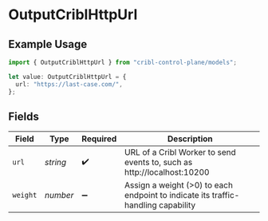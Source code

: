 # OutputCriblHttpUrl

## Example Usage

```typescript
import { OutputCriblHttpUrl } from "cribl-control-plane/models";

let value: OutputCriblHttpUrl = {
  url: "https://last-case.com/",
};
```

## Fields

| Field                                                                             | Type                                                                              | Required                                                                          | Description                                                                       |
| --------------------------------------------------------------------------------- | --------------------------------------------------------------------------------- | --------------------------------------------------------------------------------- | --------------------------------------------------------------------------------- |
| `url`                                                                             | *string*                                                                          | :heavy_check_mark:                                                                | URL of a Cribl Worker to send events to, such as http://localhost:10200           |
| `weight`                                                                          | *number*                                                                          | :heavy_minus_sign:                                                                | Assign a weight (>0) to each endpoint to indicate its traffic-handling capability |